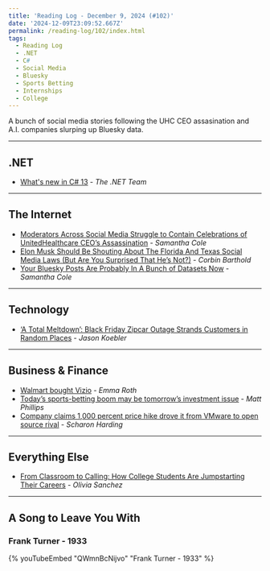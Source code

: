 ```yaml
---
title: 'Reading Log - December 9, 2024 (#102)'
date: '2024-12-09T23:09:52.667Z'
permalink: /reading-log/102/index.html
tags:
  - Reading Log
  - .NET
  - C#
  - Social Media
  - Bluesky
  - Sports Betting
  - Internships
  - College
---
```


A bunch of social media stories following the UHC CEO assasination and A.I. companies slurping up Bluesky data.
<!-- excerpt -->

---

## .NET

- [What's new in C# 13](https://learn.microsoft.com/en-us/dotnet/csharp/whats-new/csharp-13) - *The .NET Team*

---

## The Internet

- [Moderators Across Social Media Struggle to Contain Celebrations of UnitedHealthcare CEO’s Assassination](https://www.404media.co/brian-thompson-social-media-reactions-reddit-facebook-twitter/) - *Samantha Cole*
- [Elon Musk Should Be Shouting About The Florida And Texas Social Media Laws (But Are You Surprised That He’s Not?)](https://www.techdirt.com/2024/12/04/elon-musk-should-be-shouting-about-the-florida-and-texas-social-media-laws-but-are-you-surprised-that-hes-not/) - *Corbin Barthold*
- [Your Bluesky Posts Are Probably In A Bunch of Datasets Now](https://www.404media.co/bluesky-posts-machine-learning-ai-datasets-hugging-face/) - *Samantha Cole*

---

## Technology

- [‘A Total Meltdown’: Black Friday Zipcar Outage Strands Customers in Random Places](https://www.404media.co/a-total-meltdown-black-friday-zipcar-outage-strands-customers-in-random-places/) - *Jason Koebler*

---

## Business & Finance

- [Walmart bought Vizio](https://www.theverge.com/2024/12/3/24312508/walmart-vizio-acquisition-complete) - *Emma Roth*
- [Today’s sports-betting boom may be tomorrow’s investment issue](https://sherwood.news/markets/sports-gambling-long-term-economic-investment-impacts/) - *Matt Phillips*
- [Company claims 1,000 percent price hike drove it from VMware to open source rival](https://arstechnica.com/information-technology/2024/12/company-claims-1000-percent-price-hike-drove-it-from-vmware-to-open-source-rival/) - *Scharon Harding*

---

## Everything Else

- [From Classroom to Calling: How College Students Are Jumpstarting Their Careers](https://reasonstobecheerful.world/work-based-learning-drexel-university/) - *Olivia Sanchez*

---

## A Song to Leave You With

### Frank Turner - 1933

{% youTubeEmbed "QWmnBcNijvo" "Frank Turner - 1933" %}

